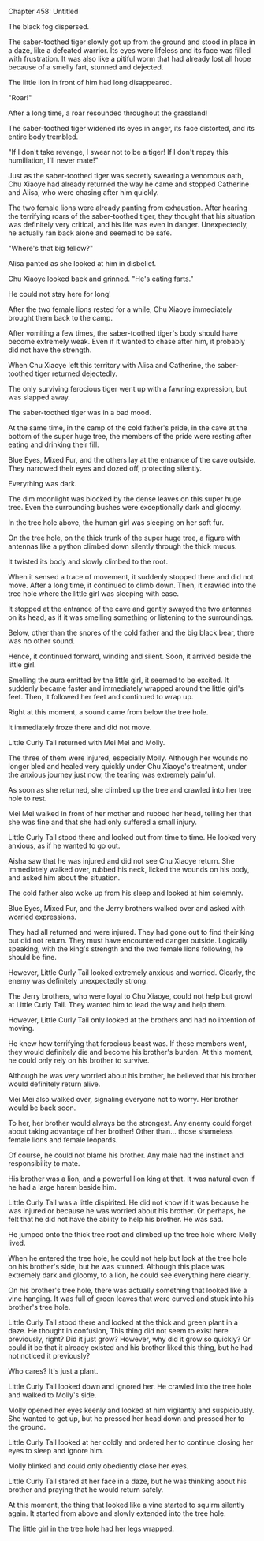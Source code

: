 Chapter 458: Untitled

The black fog dispersed.

The saber-toothed tiger slowly got up from the ground and stood in place in a daze, like a defeated warrior. Its eyes were lifeless and its face was filled with frustration. It was also like a pitiful worm that had already lost all hope because of a smelly fart, stunned and dejected.

The little lion in front of him had long disappeared.

"Roar\!"

After a long time, a roar resounded throughout the grassland\!

The saber-toothed tiger widened its eyes in anger, its face distorted, and its entire body trembled.

"If I don't take revenge, I swear not to be a tiger\! If I don't repay this humiliation, I'll never mate\!"

Just as the saber-toothed tiger was secretly swearing a venomous oath, Chu Xiaoye had already returned the way he came and stopped Catherine and Alisa, who were chasing after him quickly.

The two female lions were already panting from exhaustion. After hearing the terrifying roars of the saber-toothed tiger, they thought that his situation was definitely very critical, and his life was even in danger. Unexpectedly, he actually ran back alone and seemed to be safe.

"Where's that big fellow?"

Alisa panted as she looked at him in disbelief.

Chu Xiaoye looked back and grinned. "He's eating farts."

He could not stay here for long\!

After the two female lions rested for a while, Chu Xiaoye immediately brought them back to the camp.

After vomiting a few times, the saber-toothed tiger's body should have become extremely weak. Even if it wanted to chase after him, it probably did not have the strength.

When Chu Xiaoye left this territory with Alisa and Catherine, the saber-toothed tiger returned dejectedly.

The only surviving ferocious tiger went up with a fawning expression, but was slapped away.

The saber-toothed tiger was in a bad mood.

At the same time, in the camp of the cold father's pride, in the cave at the bottom of the super huge tree, the members of the pride were resting after eating and drinking their fill.

Blue Eyes, Mixed Fur, and the others lay at the entrance of the cave outside. They narrowed their eyes and dozed off, protecting silently.

Everything was dark.

The dim moonlight was blocked by the dense leaves on this super huge tree. Even the surrounding bushes were exceptionally dark and gloomy.

In the tree hole above, the human girl was sleeping on her soft fur.

On the tree hole, on the thick trunk of the super huge tree, a figure with antennas like a python climbed down silently through the thick mucus.

It twisted its body and slowly climbed to the root.

When it sensed a trace of movement, it suddenly stopped there and did not move. After a long time, it continued to climb down. Then, it crawled into the tree hole where the little girl was sleeping with ease.

It stopped at the entrance of the cave and gently swayed the two antennas on its head, as if it was smelling something or listening to the surroundings.

Below, other than the snores of the cold father and the big black bear, there was no other sound.

Hence, it continued forward, winding and silent. Soon, it arrived beside the little girl.

Smelling the aura emitted by the little girl, it seemed to be excited. It suddenly became faster and immediately wrapped around the little girl's feet. Then, it followed her feet and continued to wrap up.

Right at this moment, a sound came from below the tree hole.

It immediately froze there and did not move.

Little Curly Tail returned with Mei Mei and Molly.

The three of them were injured, especially Molly. Although her wounds no longer bled and healed very quickly under Chu Xiaoye's treatment, under the anxious journey just now, the tearing was extremely painful.

As soon as she returned, she climbed up the tree and crawled into her tree hole to rest.

Mei Mei walked in front of her mother and rubbed her head, telling her that she was fine and that she had only suffered a small injury.

Little Curly Tail stood there and looked out from time to time. He looked very anxious, as if he wanted to go out.

Aisha saw that he was injured and did not see Chu Xiaoye return. She immediately walked over, rubbed his neck, licked the wounds on his body, and asked him about the situation.

The cold father also woke up from his sleep and looked at him solemnly.

Blue Eyes, Mixed Fur, and the Jerry brothers walked over and asked with worried expressions.

They had all returned and were injured. They had gone out to find their king but did not return. They must have encountered danger outside. Logically speaking, with the king's strength and the two female lions following, he should be fine.

However, Little Curly Tail looked extremely anxious and worried. Clearly, the enemy was definitely unexpectedly strong.

The Jerry brothers, who were loyal to Chu Xiaoye, could not help but growl at Little Curly Tail. They wanted him to lead the way and help them.

However, Little Curly Tail only looked at the brothers and had no intention of moving.

He knew how terrifying that ferocious beast was. If these members went, they would definitely die and become his brother's burden. At this moment, he could only rely on his brother to survive.

Although he was very worried about his brother, he believed that his brother would definitely return alive.

Mei Mei also walked over, signaling everyone not to worry. Her brother would be back soon.

To her, her brother would always be the strongest. Any enemy could forget about taking advantage of her brother\! Other than… those shameless female lions and female leopards.

Of course, he could not blame his brother. Any male had the instinct and responsibility to mate.

His brother was a lion, and a powerful lion king at that. It was natural even if he had a large harem beside him.

Little Curly Tail was a little dispirited. He did not know if it was because he was injured or because he was worried about his brother. Or perhaps, he felt that he did not have the ability to help his brother. He was sad.

He jumped onto the thick tree root and climbed up the tree hole where Molly lived.

When he entered the tree hole, he could not help but look at the tree hole on his brother's side, but he was stunned. Although this place was extremely dark and gloomy, to a lion, he could see everything here clearly.

On his brother's tree hole, there was actually something that looked like a vine hanging. It was full of green leaves that were curved and stuck into his brother's tree hole.

Little Curly Tail stood there and looked at the thick and green plant in a daze. He thought in confusion, This thing did not seem to exist here previously, right? Did it just grow? However, why did it grow so quickly? Or could it be that it already existed and his brother liked this thing, but he had not noticed it previously?

Who cares? It's just a plant.

Little Curly Tail looked down and ignored her. He crawled into the tree hole and walked to Molly's side.

Molly opened her eyes keenly and looked at him vigilantly and suspiciously. She wanted to get up, but he pressed her head down and pressed her to the ground.

Little Curly Tail looked at her coldly and ordered her to continue closing her eyes to sleep and ignore him.

Molly blinked and could only obediently close her eyes.

Little Curly Tail stared at her face in a daze, but he was thinking about his brother and praying that he would return safely.

At this moment, the thing that looked like a vine started to squirm silently again. It started from above and slowly extended into the tree hole.

The little girl in the tree hole had her legs wrapped.